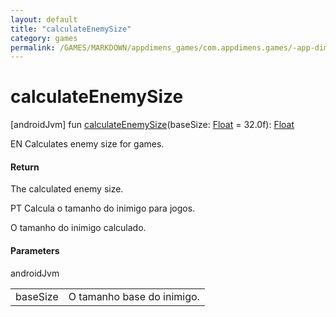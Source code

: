 ```yaml
---
layout: default
title: "calculateEnemySize"
category: games
permalink: /GAMES/MARKDOWN/appdimens_games/com.appdimens.games/-app-dimens-games/calculate-enemy-size.html
---
```


# calculateEnemySize

[androidJvm]
fun [calculateEnemySize](calculate-enemy-size.md)(baseSize: [Float](https://kotlinlang.org/api/core/kotlin-stdlib/kotlin/-float/index.html) = 32.0f): [Float](https://kotlinlang.org/api/core/kotlin-stdlib/kotlin/-float/index.html)

EN Calculates enemy size for games.

#### Return

The calculated enemy size.

PT Calcula o tamanho do inimigo para jogos.

O tamanho do inimigo calculado.

#### Parameters

androidJvm

| | |
|---|---|
| baseSize | O tamanho base do inimigo. |